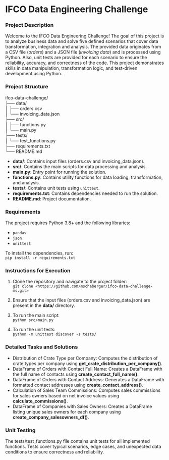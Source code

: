 # IFCO Data Engineering Challenge

### Project Description
Welcome to the IFCO Data Engineering Challenge! The goal of this project is to analyze business data and solve five defined scenarios that cover data transformation, integration and analysis. The provided data originates from a CSV file (*orders*) and a JSON file (*invoicing data*) and is processed using Python. Also, unit tests are provided for each scenario to ensure the reliability, accuracy, and correctness of the code. This project demonstrates skills in data manipulation, transformation logic, and test-driven development using Python.


### Project Structure
ifco-data-challenge/  
├── data/  
│   ├── orders.csv  
│   └── invoicing_data.json  
├── src/  
│   ├── functions.py  
│   └── main.py  
├── tests/  
│   └── test_functions.py  
├── requirements.txt  
└── README.md  

- **data/**: Contains input files (orders.csv and invoicing_data.json).
- **src/**: Contains the main scripts for data processing and analysis.
- **main.py**: Entry point for running the solution.
- **functions.py**: Contains utility functions for data loading, transformation, and analysis.
- **tests/**: Contains unit tests using `unittest`.
- **requirements.txt**: Contains dependencies needed to run the solution.
- **README.md**: Project documentation.


### Requirements
The project requires Python 3.8+ and the following libraries:  

- `pandas`
- `json`
- `unittest`

To install the dependencies, run:  
    ```pip install -r requirements.txt```


### Instructions for Execution
1. Clone the repository and navigate to the project folder:  
    ```git clone <https://github.com/mschaberger/ifco-data-challenge-ms.git>```

2. Ensure that the input files (orders.csv and invoicing_data.json) are present in the **data/** directory.

3. To run the main script:  
    ```python src/main.py```

4. To run the unit tests:  
    ```python -m unittest discover -s tests/```


### Detailed Tasks and Solutions
- Distribution of Crate Type per Company: Computes the distribution of crate types per company using **get_crate_distribution_per_company()**.
- DataFrame of Orders with Contact Full Name: Creates a DataFrame with the full name of contacts using **create_contact_full_name()**.
- DataFrame of Orders with Contact Address: Generates a DataFrame with formatted contact addresses using **create_contact_address()**.
- Calculation of Sales Team Commissions: Computes sales commissions for sales owners based on net invoice values using **calculate_commissions()**.
- DataFrame of Companies with Sales Owners: Creates a DataFrame listing unique sales owners for each company using **create_company_salesowners_df()**.

### Unit Testing
The tests/test_functions.py file contains unit tests for all implemented functions. Tests cover typical scenarios, edge cases, and unexpected data conditions to ensure correctness and reliability.
